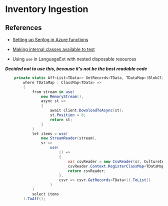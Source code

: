 # Inventory Ingestion

## References

* [Setting up Serilog in Azure functions](https://stackoverflow.com/questions/71034036/how-to-setup-serilog-with-azure-functions-v4-correctly)

* [Making internal classes available to test](https://stackoverflow.com/questions/358196/c-sharp-internal-access-modifier-when-doing-unit-testing)

* Using `use` in LanguageExt with nested disposable resources

**_Decided not to use this, because it's not be the best readable code_**

```csharp
    private static Aff<List<TData>> GetRecords<TData, TDataMap>(BlobClient client)
        where TDataMap : ClassMap<TData> =>
        (
            from stream in use(
                new MemoryStream(),
                async st =>
                {
                    await client.DownloadToAsync(st);
                    st.Position = 0;
                    return st;
                }
            )
            let items = use(
                new StreamReader(stream),
                sr =>
                    use(
                        () =>
                        {
                            var csvReader = new CsvReader(sr, CultureInfo.InvariantCulture);
                            csvReader.Context.RegisterClassMap<TDataMap>();
                            return csvReader;
                        },
                        csvr => csvr.GetRecords<TData>().ToList()
                    )
            )
            select items
        ).ToAff();
```